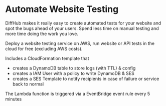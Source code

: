 # Automate Website Testing

DiffHub makes it really easy to create automated tests for your website and spot the bugs ahead of your users.
Spend less time on manual testing and more time doing the work you love.

Deploy a website testing service on AWS, run website or API tests in the cloud for free (excluding AWS costs).

Includes a CloudFormation template that

-   creates a DynamoDB table to store logs (with TTL) & config
-   creates a IAM User with a policy to write DynamoDB & SES
-   creates a SES Template to notify recipients in case of failure or service back to normal

The Lambda function is triggered via a EventBridge event rule every 5 minutes
